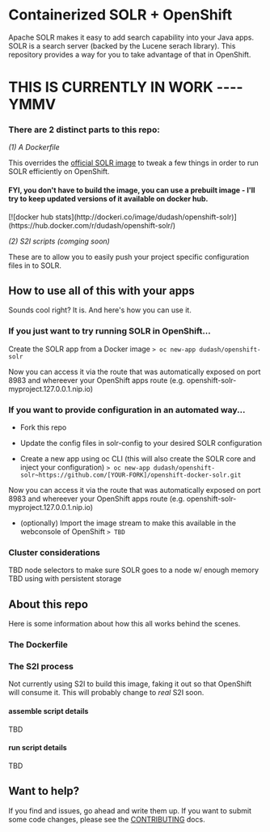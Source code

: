 # Containerized SOLR + OpenShift
Apache SOLR makes it easy to add search capability into your Java apps.  SOLR is a search server (backed by the Lucene serach library).  This repository provides a way for you to take advantage of that in OpenShift.

<h1> THIS IS CURRENTLY IN WORK ---- YMMV</h1>

<h3>There are 2 distinct parts to this repo:</h3>
    
*(1) A Dockerfile*

This overrides the [official SOLR image][2] to tweak a few things in order to run SOLR efficiently on OpenShift.  
<h4>FYI, you don't have to build the image, you can use a prebuilt image - I'll try to keep updated versions of it available on docker hub.</h4>
[![docker hub stats](http://dockeri.co/image/dudash/openshift-solr)](https://hub.docker.com/r/dudash/openshift-solr/)


*(2) S2I scripts (comging soon)*

These are to allow you to easily push your project specific configuration files in to SOLR.


## How to use all of this with your apps
Sounds cool right?  It is.  And here's how you can use it.

### If you just want to try running SOLR in OpenShift...

Create the SOLR app from a Docker image
`> oc new-app dudash/openshift-solr`

Now you can access it via the route that was automatically exposed on port 8983 and whereever your OpenShift apps route (e.g. openshift-solr-myproject.127.0.0.1.nip.io)


### If you want to provide configuration in an automated way...
* Fork this repo 
* Update the config files in solr-config to your desired SOLR configuration

* Create a new app using oc CLI (this will also create the SOLR core and inject your configuration)
`> oc new-app dudash/openshift-solr~https://github.com/[YOUR-FORK]/openshift-docker-solr.git`

Now you can access it via the route that was automatically exposed on port 8983 and whereever your OpenShift apps route (e.g. openshift-solr-myproject.127.0.0.1.nip.io)

* (optionally) Import the image stream to make this available in the webconsole of OpenShift
`> TBD`

### Cluster considerations
TBD node selectors to make sure SOLR goes to a node w/ enough memory
TBD using with persistent storage

## About this repo
Here is some information about how this all works behind the scenes.

### The Dockerfile

### The S2I process
Not currently using S2I to build this image, faking it out so that OpenShift will consume it.  This will probably change to *real* S2I soon.

#### assemble script details
TBD

#### run script details
TBD


## Want to help?
If you find and issues, go ahead and write them up.  If you want to submit some code changes, please see the [CONTRIBUTING][3] docs.


[1]: https://github.com/docker-solr/docker-solr
[2]: https://store.docker.com/images/f4e3929d-d8bc-491e-860c-310d3f40fff2?tab=description
[3]: ./CONTRIBUTING.md